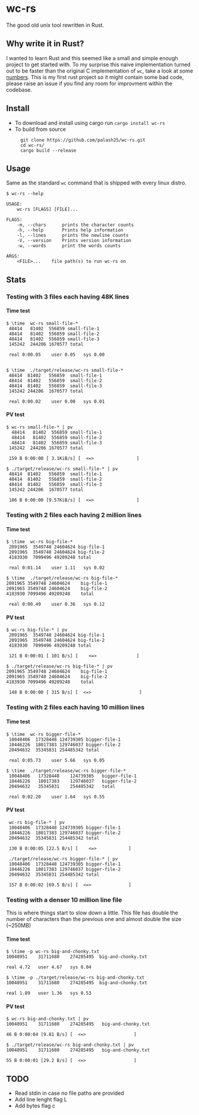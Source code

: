 # wc-rs

The good old unix tool rewritten in Rust.

## Why write it in Rust?

I wanted to learn Rust and this seemed like a small and simple enough project to get started with.
To my surprise this naive implementation turned out to be faster than the original C implementation of `wc`, take a look at some [numbers](#Stats). This is my first rust project so it might contain some bad code, please raise an issue if you find any room for improvment within the codebase.

## Install

- To download and install using cargo run `cargo install wc-rs`
- To build from source
  ```
    git clone https://github.com/palash25/wc-rs.git
    cd wc-rs/
    cargo build --release
  ```

## Usage

Same as the standard `wc` command that is shipped with every linux distro.
```
$ wc-rs --help

USAGE:
    wc-rs [FLAGS] [FILE]...

FLAGS:
    -m, --chars      prints the character counts
    -h, --help       Prints help information
    -l, --lines      prints the newline counts
    -V, --version    Prints version information
    -w, --words      print the words counts

ARGS:
    <FILE>...    file path(s) to run wc-rs on
```

## Stats

### Testing with 3 files each having 48K lines

#### Time test
```
$ \time  wc-rs small-file-*
 48414   81402  556859 small-file-1
 48414   81402  556859 small-file-2
 48414   81402  556859 small-file-3
 145242  244206 1670577 total

 real 0:00.05	 user 0.05	 sys 0.00


$ \time  ./target/release/wc-rs small-file-*
 48414	81402	556859	small-file-1
 48414	81402	556859	small-file-2
 48414	81402	556859	small-file-3
 145242	244206	1670577	total

 real 0:00.02	 user 0.00	 sys 0.01
```

#### PV test

```
$ wc-rs small-file-* | pv
  48414   81402  556859 small-file-1
  48414   81402  556859 small-file-2
  48414   81402  556859 small-file-3
 145242  244206 1670577 total

 159 B 0:00:00 [ 3.1KiB/s] [  <=>                ]

$ ./target/release/wc-rs small-file-* | pv
 48414	81402	556859	small-file-1
 48414	81402	556859	small-file-2
 48414	81402	556859	small-file-3
 145242	244206	1670577	total

 186 B 0:00:00 [9.57KiB/s] [  <=>                ]
```

### Testing with 2 files each having 2 million lines

#### Time test

```
$ \time  wc-rs big-file-*
 2091965  3549748 24604624 big-file-1
 2091965  3549748 24604624 big-file-2
 4183930  7099496 49209248 total

 real 0:01.14	 user 1.11	 sys 0.02

$ \time  ./target/release/wc-rs big-file-*
2091965	3549748	24604624	big-file-1
2091965	3549748	24604624	big-file-2
4183930	7099496	49209248	total

 real 0:00.49	 user 0.36	 sys 0.12
```

#### PV test

```
$ wc-rs big-file-* | pv
 2091965  3549748 24604624 big-file-1
 2091965  3549748 24604624 big-file-2
 4183930  7099496 49209248 total

 121 B 0:00:01 [ 101 B/s] [    <=>               ]

$ ./target/release/wc-rs big-file-* | pv
2091965	3549748	24604624	big-file-1
2091965	3549748	24604624	big-file-2
4183930	7099496	49209248	total

 148 B 0:00:00 [ 315 B/s] [  <=>                  ]
```

### Testing with 2 files each having 10 million lines

#### Time test

```
$ \time  wc-rs bigger-file-*
 10048406  17328448 124739305 bigger-file-1
 10446226  18017383 129746037 bigger-file-2
 20494632  35345831 254485342 total

 real 0:05.73	 user 5.66	 sys 0.05

$ \time  ./target/release/wc-rs bigger-file-*
 10048406	17328448	124739305	bigger-file-1
 10446226	18017383	129746037	bigger-file-2
 20494632	35345831	254485342	total

 real 0:02.20	 user 1.64	 sys 0.55
```

#### PV test
```
 wc-rs big-file-* | pv
 10048406  17328448 124739305 bigger-file-1
 10446226  18017383 129746037 bigger-file-2
 20494632  35345831 254485342 total

 130 B 0:00:05 [22.5 B/s] [    <=>            ]

 ./target/release/wc-rs bigger-file-* | pv
 10048406  17328448 124739305 bigger-file-1
 10446226  18017383 129746037 bigger-file-2
 20494632  35345831 254485342 total

 157 B 0:00:02 [69.5 B/s] [  <=>              ]
```

### Testing with a denser 10 million line file

This is where things start to slow down a little. This file has double the number of characters than the previous one and almost double the size (~250MB)

#### Time test

```
$ \time -p wc-rs big-and-chonky.txt
10048951    31711680    274285495  big-and-chonky.txt

real 4.72   user 4.67   sys 0.04

$ \time -p ./target/release/wc-rs big-and-chonky.txt
10048951	31711680	274285495  big-and-chonky.txt

real 1.89   user 1.36   sys 0.53
```

#### PV test

```
$ wc-rs big-and-chonky.txt | pv
10048951    31711680    274285495   big-and-chonky.txt

46 B 0:00:04 [9.81 B/s] [  <=>                  ]

$ ./target/release/wc-rs big-and-chonky.txt | pv
10048951    31711680    274285495   big-and-chonky.txt

55 B 0:00:01 [29.2 B/s] [  <=>                  ]
```

## TODO
- Read stdin in case no file paths are provided
- Add line lenght flag L
- Add bytes flag c
